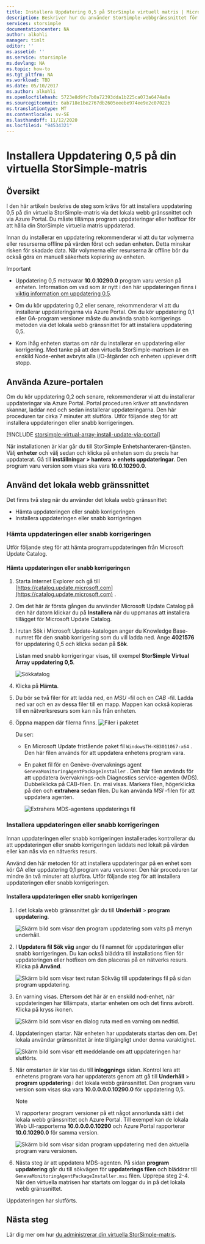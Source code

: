 ```yaml
---
title: Installera Uppdatering 0,5 på StorSimple virtuell matris | Microsoft Docs
description: Beskriver hur du använder StorSimple-webbgränssnittet för virtuella matriser för att tillämpa uppdatering 0,5 med hjälp av metoden Azure Portal och snabb korrigering.
services: storsimple
documentationcenter: NA
author: alkohli
manager: timlt
editor: ''
ms.assetid: ''
ms.service: storsimple
ms.devlang: NA
ms.topic: how-to
ms.tgt_pltfrm: NA
ms.workload: TBD
ms.date: 05/10/2017
ms.author: alkohli
ms.openlocfilehash: 5723e8d9fc7b0a72393dda1b225ca073a6474a0a
ms.sourcegitcommit: 6ab718e1be2767db2605eeebe974ee9e2c07022b
ms.translationtype: MT
ms.contentlocale: sv-SE
ms.lasthandoff: 11/12/2020
ms.locfileid: "94534321"
---
```

# <a name="install-update-05-on-your-storsimple-virtual-array"></a>Installera Uppdatering 0,5 på din virtuella StorSimple-matris

## <a name="overview"></a>Översikt

I den här artikeln beskrivs de steg som krävs för att installera uppdatering 0,5 på din virtuella StorSimple-matris via det lokala webb gränssnittet och via Azure Portal. Du måste tillämpa program uppdateringar eller hotfixar för att hålla din StorSimple virtuella matris uppdaterad.

Innan du installerar en uppdatering rekommenderar vi att du tar volymerna eller resurserna offline på värden först och sedan enheten. Detta minskar risken för skadade data. När volymerna eller resurserna är offline bör du också göra en manuell säkerhets kopiering av enheten.

> [!IMPORTANT]
> - Uppdatering 0,5 motsvarar **10.0.10290.0** program varu version på enheten. Information om vad som är nytt i den här uppdateringen finns i [viktig information om uppdatering 0,5](storsimple-virtual-array-update-05-release-notes.md).
>
> - Om du kör uppdatering 0,2 eller senare, rekommenderar vi att du installerar uppdateringarna via Azure Portal. Om du kör uppdatering 0,1 eller GA-program versioner måste du använda snabb korrigerings metoden via det lokala webb gränssnittet för att installera uppdatering 0,5.
>
> - Kom ihåg enheten startas om när du installerar en uppdatering eller korrigering. Med tanke på att den virtuella StorSimple-matrisen är en enskild Node-enhet avbryts alla i/O-åtgärder och enheten upplever drift stopp.

## <a name="use-the-azure-portal"></a>Använda Azure-portalen

Om du kör uppdatering 0,2 och senare, rekommenderar vi att du installerar uppdateringar via Azure Portal. Portal proceduren kräver att användaren skannar, laddar ned och sedan installerar uppdateringarna. Den här proceduren tar cirka 7 minuter att slutföra. Utför följande steg för att installera uppdateringen eller snabb korrigeringen.

[!INCLUDE [storsimple-virtual-array-install-update-via-portal](../../includes/storsimple-virtual-array-install-update-via-portal-04.md)]

När installationen är klar går du till StorSimple Enhetshanteraren-tjänsten. Välj **enheter** och välj sedan och klicka på enheten som du precis har uppdaterat. Gå till **inställningar > hantera > enhets uppdateringar**. Den program varu version som visas ska vara **10.0.10290.0**.

## <a name="use-the-local-web-ui"></a>Använd det lokala webb gränssnittet

Det finns två steg när du använder det lokala webb gränssnittet:

* Hämta uppdateringen eller snabb korrigeringen
* Installera uppdateringen eller snabb korrigeringen

### <a name="download-the-update-or-the-hotfix"></a>Hämta uppdateringen eller snabb korrigeringen

Utför följande steg för att hämta programuppdateringen från Microsoft Update Catalog.

#### <a name="to-download-the-update-or-the-hotfix"></a>Hämta uppdateringen eller snabb korrigeringen

1. Starta Internet Explorer och gå till [https://catalog.update.microsoft.com](https://catalog.update.microsoft.com) .

2. Om det här är första gången du använder Microsoft Update Catalog på den här datorn klickar du på **Installera** när du uppmanas att installera tillägget för Microsoft Update Catalog.

3. I rutan Sök i Microsoft Update-katalogen anger du Knowledge Base-numret för den snabb korrigering som du vill ladda ned. Ange **4021576** för uppdatering 0,5 och klicka sedan på **Sök**.
   
    Listan med snabb korrigeringar visas, till exempel **StorSimple Virtual Array uppdatering 0,5**.
   
    ![Sökkatalog](./media/storsimple-virtual-array-install-update-05/download1.png)

4. Klicka på **Hämta**. 

5. Du bör se två filer för att ladda ned, en *MSU* -fil och en *CAB* -fil. Ladda ned var och en av dessa filer till en mapp. Mappen kan också kopieras till en nätverksresurs som kan nås från enheten.

6. Öppna mappen där filerna finns.
    ![Filer i paketet](./media/storsimple-virtual-array-install-update-05/update05folder.png)

    Du ser:
    -  En Microsoft Update fristående paket fil `WindowsTH-KB3011067-x64` . Den här filen används för att uppdatera enhetens program vara.
    - En paket fil för en Genève-övervaknings agent `GenevaMonitoringAgentPackageInstaller` . Den här filen används för att uppdatera övervaknings-och Diagnostics service-agenten (MDS). Dubbelklicka på CAB-filen. En. msi visas. Markera filen, högerklicka på den och **extrahera** sedan filen. Du kan använda _MSI_ -filen för att uppdatera agenten.

        ![Extrahera MDS-agentens uppdaterings fil](./media/storsimple-virtual-array-install-update-05/extract-geneva-monitoring-agent-installer.png)
        
    

### <a name="install-the-update-or-the-hotfix"></a>Installera uppdateringen eller snabb korrigeringen

Innan uppdateringen eller snabb korrigeringen installerades kontrollerar du att uppdateringen eller snabb korrigeringen laddats ned lokalt på värden eller kan nås via en nätverks resurs.

Använd den här metoden för att installera uppdateringar på en enhet som kör GA eller uppdatering 0,1 program varu versioner. Den här proceduren tar mindre än två minuter att slutföra. Utför följande steg för att installera uppdateringen eller snabb korrigeringen.

#### <a name="to-install-the-update-or-the-hotfix"></a>Installera uppdateringen eller snabb korrigeringen

1. I det lokala webb gränssnittet går du till **Underhåll**  >  **program uppdatering**.
   
    ![Skärm bild som visar den program uppdatering som valts på menyn underhåll.](./media/storsimple-virtual-array-install-update-05/update1m.png)

2. I **Uppdatera fil Sök väg** anger du fil namnet för uppdateringen eller snabb korrigeringen. Du kan också bläddra till installations filen för uppdateringen eller hotfixen om den placeras på en nätverks resurs. Klicka på **Använd**.
   
    ![Skärm bild som visar text rutan Sökväg till uppdaterings fil på sidan program uppdatering.](./media/storsimple-virtual-array-install-update-05/update2m.png)

3. En varning visas. Eftersom det här är en enskild nod-enhet, när uppdateringen har tillämpats, startar enheten om och det finns avbrott. Klicka på kryss ikonen.
   
   ![Skärm bild som visar en dialog ruta med en varning om nedtid.](./media/storsimple-virtual-array-install-update-05/update3m.png)

4. Uppdateringen startar. När enheten har uppdaterats startas den om. Det lokala användar gränssnittet är inte tillgängligt under denna varaktighet.
   
    ![Skärm bild som visar ett meddelande om att uppdateringen har slutförts.](./media/storsimple-virtual-array-install-update-05/update5m.png)

5. När omstarten är klar tas du till **inloggnings** sidan. Kontrol lera att enhetens program vara har uppdaterats genom att gå till **Underhåll**  >  **program uppdatering** i det lokala webb gränssnittet. Den program varu version som visas ska vara **10.0.0.0.0.10290.0** för uppdatering 0,5.
   
   > [!NOTE]
   > Vi rapporterar program versioner på ett något annorlunda sätt i det lokala webb gränssnittet och Azure Portal. Till exempel kan de lokala Web UI-rapporterna **10.0.0.0.0.10290** och Azure Portal rapporterar **10.0.10290.0** för samma version.
   
    ![Skärm bild som visar sidan program uppdatering med den aktuella program varu versionen.](./media/storsimple-virtual-array-install-update-05/update6m.png)

6. Nästa steg är att uppdatera MDS-agenten. På sidan **program uppdatering** går du till sökvägen för **uppdaterings filen** och bläddrar till `GenevaMonitoringAgentPackageInstaller.msi` filen. Upprepa steg 2-4. När den virtuella matrisen har startats om loggar du in på det lokala webb gränssnittet.

Uppdateringen har slutförts.

## <a name="next-steps"></a>Nästa steg

Lär dig mer om hur [du administrerar din virtuella StorSimple-matris](storsimple-ova-web-ui-admin.md).

